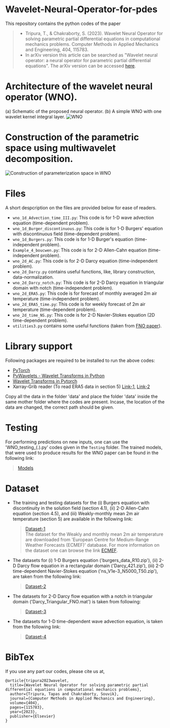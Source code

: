 # Wavelet-Neural-Operator-for-pdes
This repository contains the python codes of the paper 
  > + Tripura, T., & Chakraborty, S. (2023). Wavelet Neural Operator for solving parametric partial differential equations in computational mechanics problems. Computer Methods in Applied Mechanics and Engineering, 404, 115783.
  > + In arXiv version this article can be searched as "Wavelet neural operator: a neural operator for parametric partial differential equations". The arXiv version can be accessed [here](https://arxiv.org/abs/2208.05609).

# Architecture of the wavelet neural operator (WNO). 
(a) Schematic of the proposed neural operator. (b) A simple WNO with one wavelet kernel integral layer. 
![WNO](WNN.png)

# Construction of the parametric space using multiwavelet decomposition.
![Construction of parameterization space in WNO](WNN_parameter.png)

# Files
A short despcription on the files are provided below for ease of readers.
  + `wno_1d_Advection_time_III.py`: This code is for 1-D wave advection equation (time-dependent problem).
  + `wno_1d_Burger_discontinuous.py`: This code is for 1-D Burgers' equation with discontinuous field (time-dependent problem).
  + `wno_1d_Burgers.py`: This code is for 1-D Burger's equation (time-independent problem).
  + `Example_4_boucwen.py`: This code is for 2-D Allen-Cahn equation (time-independent problem).
  + `wno_2d_AC.py`: This code is for 2-D Darcy equation (time-independent problem).
  + `wno_2d_Darcy.py` contains useful functions, like, library construction, data-normalization.
  + `wno_2d_Darcy_notch.py`: This code is for 2-D Darcy equation in triangular domain with notch (time-independent problem).
  + `wno_2d_ERA5.py`: This code is for forecast of monthly averaged 2m air temperature (time-independent problem).
  + `wno_2d_ERA5_time.py`: This code is for weekly forecast of 2m air temperature (time-dependent problem).
  + `wno_2d_time_NS.py`: This code is for 2-D Navier-Stokes equation (2D time-dependent problem).
  + `utilities3.py` contains some useful functions (taken from [FNO paper](https://github.com/zongyi-li/fourier_neural_operator)).

# Library support
Following packages are required to be installed to run the above codes:
  + [PyTorch](https://pytorch.org/)
  + [PyWavelets - Wavelet Transforms in Python](https://pywavelets.readthedocs.io/en/latest/)
  + [Wavelet Transforms in Pytorch](https://github.com/fbcotter/pytorch_wavelets)
  + Xarray-Grib reader (To read ERA5 data in section 5) [Link-1](https://docs.xarray.dev/en/stable/getting-started-guide/installing.html?highlight=install), [Link-2](https://anaconda.org/anaconda/xarray) 

Copy all the data in the folder 'data' and place the folder 'data' inside the same mother folder where the codes are present.	Incase, the location of the data are changed, the correct path should be given.

# Testing
For performing predictions on new inputs, one can use the 'WNO_testing_(.).py' codes given in the `Testing` folder. The trained models, that were used to produce results for the WNO paper can be found in the following link:
  > [Models](https://drive.google.com/drive/folders/1scfrpChQ1wqFu8VAyieoSrdgHYCbrT6T?usp=sharing)

# Dataset
  + The training and testing datasets for the (i) Burgers equation with discontinuity in the solution field (section 4.1), (ii) 2-D Allen-Cahn equation (section 4.5), and (iii) Weakly-monthly mean 2m air temperature (section 5) are available in the following link:
    > [Dataset-1](https://drive.google.com/drive/folders/1scfrpChQ1wqFu8VAyieoSrdgHYCbrT6T?usp=sharing) \
The dataset for the Weakly and monthly mean 2m air temperature are downloaded from 'European Centre for Medium-Range Weather Forecasts (ECMEF)' database. For more information on the dataset one can browse the link 
    [ECMEF](https://www.ecmwf.int/en/forecasts/datasets/browse-reanalysis-datasets).
  + The datasets for (i) 1-D Burgers equation ('burgers_data_R10.zip'), (ii) 2-D Darcy flow equation in a rectangular domain ('Darcy_421.zip'), (iii) 2-D time-dependent Navier-Stokes equation ('ns_V1e-3_N5000_T50.zip'), are taken from the following link:
    > [Dataset-2](https://drive.google.com/drive/folders/1UnbQh2WWc6knEHbLn-ZaXrKUZhp7pjt-)
  + The datasets for 2-D Darcy flow equation with a notch in triangular domain ('Darcy_Triangular_FNO.mat') is taken from following:
    > [Dataset-3](https://drive.google.com/drive/folders/183zFbUqBG3uMthqG16foi5l7vKPPJZ02)
  + The datasets for 1-D time-dependent wave advection equation, is taken from the following link:
    > [Dataset-4](https://drive.google.com/drive/folders/1oAh2mUd7YRW8boiCGU_vURfcyYVPJiH3)

# BibTex
If you use any part our codes, please cite us at,
```
@article{tripura2023wavelet,
  title={Wavelet Neural Operator for solving parametric partial differential equations in computational mechanics problems},
  author={Tripura, Tapas and Chakraborty, Souvik},
  journal={Computer Methods in Applied Mechanics and Engineering},
  volume={404},
  pages={115783},
  year={2023},
  publisher={Elsevier}
}
```
